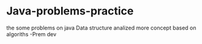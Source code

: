 # Java-problems-practice
the some problems on java Data structure analized more concept based on algoriths
-Prem dev
